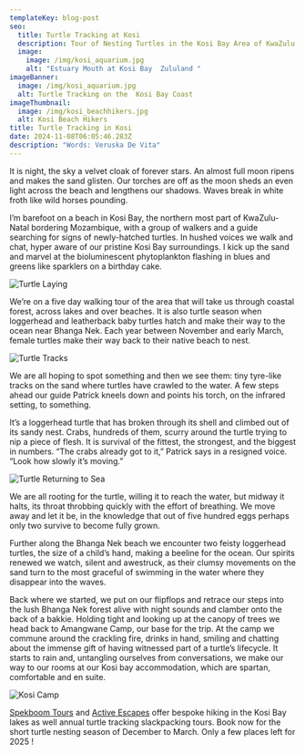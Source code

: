 ```yaml
---
templateKey: blog-post
seo:
  title: Turtle Tracking at Kosi
  description: Tour of Nesting Turtles in the Kosi Bay Area of KwaZulu Natal South Africa
  image:
    image: /img/kosi_aquarium.jpg
    alt: "Estuary Mouth at Kosi Bay  Zululand "
imageBanner:
  image: /img/kosi_aquarium.jpg
  alt: Turtle Tracking on the  Kosi Bay Coast
imageThumbnail:
  image: /img/kosi_beachhikers.jpg
  alt: Kosi Beach Hikers
title: Turtle Tracking in Kosi
date: 2024-11-08T06:05:46.283Z
description: "Words: Veruska De Vita"
---
```

It is night, the sky a velvet cloak of forever stars. An almost full moon ripens and makes the sand glisten. Our torches are off as the moon sheds an even light across the beach and lengthens our shadows. Waves break in white froth like wild horses pounding.

I’m barefoot on a beach in Kosi Bay, the northern most part of KwaZulu-Natal bordering Mozambique, with a group of walkers and a guide searching for signs of newly-hatched turtles. In hushed voices we walk and chat, hyper aware of our pristine Kosi Bay surroundings. I kick up the sand and marvel at the bioluminescent phytoplankton flashing in blues and greens like sparklers on a birthday cake. 

![Turtle Laying](/img/turtle_laying.jpg)

We’re on a five day walking tour of the area that will take us through coastal forest, across lakes and over beaches. It is also turtle season when loggerhead and leatherback baby turtles hatch and make their way to the ocean near Bhanga Nek. Each year between November and early March, female turtles make their way back to their native beach to nest.

![Turtle Tracks ](/img/kosi_turtletracks.jpg)

We are all hoping to spot something and then we see them: tiny tyre-like tracks on the sand where turtles have crawled to the water. A few steps ahead our guide Patrick kneels down and points his torch, on the infrared setting, to something.

It’s a loggerhead turtle that has broken through its shell and climbed out of its sandy nest. Crabs, hundreds of them, scurry around the turtle trying to nip a piece of flesh. It is survival of the fittest, the strongest, and the biggest in numbers. “The crabs already got to it,” Patrick says in a resigned voice.  “Look how slowly it’s moving.”

![Turtle Returning to Sea](/img/turtle_night.jpg)

We are all rooting for the turtle, willing it to reach the water, but midway it halts, its throat throbbing quickly with the effort of breathing. We move away and let it be, in the knowledge that out of five hundred eggs perhaps only two survive to become fully grown.

Further along the Bhanga Nek beach we encounter two feisty loggerhead turtles, the size of a child’s hand, making a beeline for the ocean. Our spirits renewed we watch, silent and awestruck, as their clumsy movements on the sand turn to the most graceful of swimming in the water where they disappear into the waves.

Back where we started, we put on our flipflops and retrace our steps into the lush Bhanga Nek forest alive with night sounds and clamber onto the back of a bakkie. Holding tight and looking up at the canopy of trees we head back to Amangwane Camp, our base for the trip. At the camp we commune around the crackling fire, drinks in hand, smiling and chatting about the immense gift of having witnessed part of a turtle’s lifecycle. It starts to rain and, untangling ourselves from conversations, we make our way to our rooms at our Kosi bay accommodation, which are spartan, comfortable and en suite.

![Kosi Camp](/img/kosi_camp.jpg)

[Spekboom Tours](www.spekboomtours.co.za) and [Active Escapes](www.active-escapes.co.za) offer bespoke hiking in the Kosi Bay lakes as well annual turtle tracking slackpacking tours.  Book now for the short turtle nesting season of December to March. Only a few places left for 2025 !